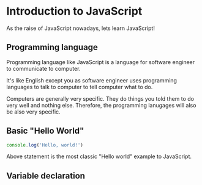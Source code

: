 # Introduction to JavaScript

As the raise of JavaScript nowadays, lets learn JavaScript!

## Programming language

Programming language like JavaScript is a language for software engineer to 
communicate to computer.

It's like English except you as software engineer uses programming languages to
talk to computer to tell computer what to do.

Computers are generally very specific. They do things you told them to do very 
well and nothing else. Therefore, the programming lanugages will also be also
very specific.

## Basic "Hello World"

```js
console.log('Hello, world!')
```

Above statement is the most classic "Hello world" example to JavaScript.

## Variable declaration

